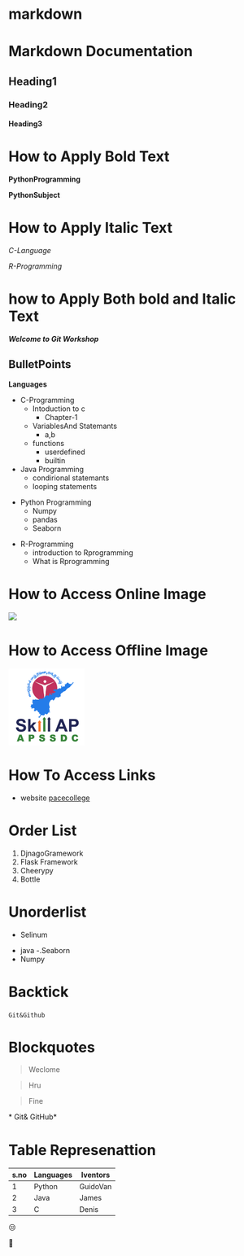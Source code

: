 # markdown


# Markdown Documentation

## Heading1

### Heading2

#### Heading3

# How to Apply Bold Text

**PythonProgramming**

__PythonSubject__

# How to Apply Italic Text

*C-Language*

_R-Programming_

# how to Apply Both bold and Italic Text

***Welcome to Git Workshop***

## BulletPoints

**Languages**

+ C-Programming
  + Intoduction to c
    * Chapter-1
  + VariablesAnd Statemants
    * a,b
  + functions
    + userdefined
    + builtin
+ Java Programming
  + condirional statemants
  + looping statements
- Python Programming
  + Numpy
  + pandas
  + Seaborn
* R-Programming
  + introduction to Rprogramming
  * What is Rprogramming

# How to Access Online Image

<img src="https://dl.fujifilm-x.com/global/products/cameras/x-t3/sample-images/ff_x_t3_002.JPG" heght=500px width=500px>


# How to Access Offline Image

<img src="https://raw.githubusercontent.com/anilpolineni/markdown/main/apssdc.png" height=150px width=150px>

# How To Access Links

+ website [pacecollege](https://pace.ac.in)


# Order List

1. DjnagoGramework
50. Flask Framework
90. Cheerypy
100. Bottle

# Unorderlist

+ Selinum
* java
-.Seaborn
* Numpy

# Backtick

`Git&Github`

# Blockquotes

> Weclome

> Hru

> Fine

\* Git& GitHub\*

# Table Represenattion

| s.no | Languages | Iventors |
|------|-----------|----------|
| 1    |Python     |GuidoVan  |
| 2    | Java      | James    |
| 3    | C         | Denis    |



:unamused:

:trumpet:

